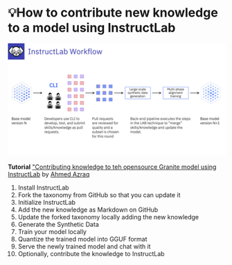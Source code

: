 # :bulb:How to contribute new knowledge to a model using InstructLab

![How to contribute knowledge and skills to InstructLab](graphics/Instructlabworkflow.png)

**Tutorial** ["Contributing knowledge to teh opensource Granite model using InstructLab](https://developer.ibm.com/tutorials/awb-contributing-knowledge-instructlab-granite/) by [Ahmed Azraq](https://developer.ibm.com/profiles/ahmed.azraq)

1. Install InstructLab
2. Fork the taxonomy from GitHub so that you can update it
3. Initialize InstructLab
4. Add the new knowledge as Markdown on GitHub
5. Update the forked taxonomy locally adding the new knowledge
6. Generate the Synthetic Data
7. Train your model locally
8. Quantize the trained model into GGUF format
9. Serve the newly trained model and chat with it
10. Optionally, contribute the knowledge to InstructLab
